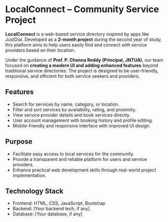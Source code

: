 # LocalConnect – Community Service Project

**LocalConnect** is a web-based service directory inspired by apps like JustDial. Developed as a **2-month project** during the second year of study, this platform aims to help users easily find and connect with service providers based on their location.

Under the guidance of **Prof. P. Chenna Reddy (Principal, JNTUA)**, our team focused on **creating a modern UI and adding enhanced features** beyond traditional service directories. The project is designed to be user-friendly, responsive, and efficient for both service seekers and providers.

## Features

- Search for services by name, category, or location.
- Filter and sort services by availability, rating, and proximity.
- View service provider details and book services directly.
- User account management with booking history and profile editing.
- Mobile-friendly and responsive interface with improved UI design.

## Purpose

- Facilitate easy access to local services for the community.
- Provide a transparent and reliable platform for users and service providers.
- Enhance practical web development skills through real-world project implementation.

## Technology Stack

- Frontend: HTML, CSS, JavaScript, Bootstrap
- Backend: [Your backend tech, if any]
- Database: [Your database, if any]
